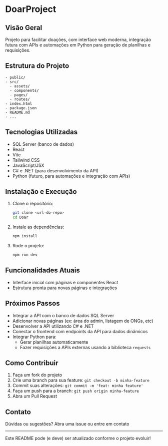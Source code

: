 
# DoarProject

## Visão Geral
Projeto para facilitar doações, com interface web moderna, integração futura com APIs e automações em Python para geração de planilhas e requisições.

## Estrutura do Projeto
```
- public/
- src/
  - assets/
  - components/
  - pages/
  - routes/
- index.html
- package.json
- README.md
- ...
```

## Tecnologias Utilizadas
- SQL Server (banco de dados)
- React
- Vite
- Tailwind CSS
- JavaScript/JSX
- C# e .NET (para desenvolvimento da API)
- Python (futuro, para automações e integração com APIs)

## Instalação e Execução
1. Clone o repositório:
	```sh
	git clone <url-do-repo>
	cd Doar
	```
2. Instale as dependências:
	```sh
	npm install
	```
3. Rode o projeto:
	```sh
	npm run dev
	```

## Funcionalidades Atuais
- Interface inicial com páginas e componentes React
- Estrutura pronta para novas páginas e integrações

## Próximos Passos
- Integrar a API com o banco de dados SQL Server
- Adicionar novas páginas (ex: área do admin, listagem de ONGs, etc)
- Desenvolver a API utilizando C# e .NET
- Conectar o frontend com endpoints da API para dados dinâmicos
- Integrar Python para:
	- Gerar planilhas automaticamente
	- Fazer requisições a APIs externas usando a biblioteca `requests`

## Como Contribuir
1. Faça um fork do projeto
2. Crie uma branch para sua feature: `git checkout -b minha-feature`
3. Commit suas alterações: `git commit -m 'feat: minha feature'`
4. Faça um push para a branch: `git push origin minha-feature`
5. Abra um Pull Request

## Contato
Dúvidas ou sugestões? Abra uma issue ou entre em contato

---
Este README pode (e deve) ser atualizado conforme o projeto evoluir!
